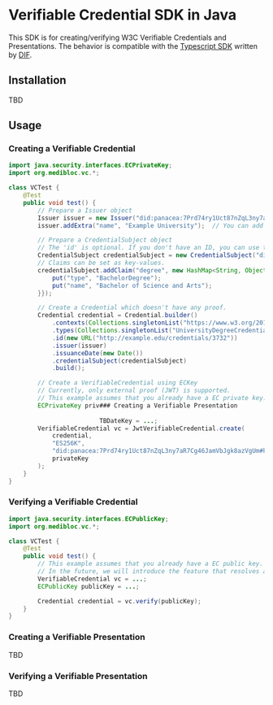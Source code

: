 # Verifiable Credential SDK in Java 

This SDK is for creating/verifying W3C Verifiable Credentials and Presentations.
The behavior is compatible with the [Typescript SDK](https://github.com/decentralized-identity/did-jwt-vc) written by [DIF](https://identity.foundation).

## Installation

TBD

## Usage

### Creating a Verifiable Credential

```java
import java.security.interfaces.ECPrivateKey;
import org.medibloc.vc.*;

class VCTest {
    @Test
    public void test() {
        // Prepare a Issuer object
        Issuer issuer = new Issuer("did:panacea:7Prd74ry1Uct87nZqL3ny7aR7Cg46JamVbJgk8azVgUm");
        issuer.addExtra("name", "Example University");  // You can add any extra info

        // Prepare a CredentialSubject object
        // The 'id' is optional. If you don't have an ID, you can use the default constructor.
        CredentialSubject credentialSubject = new CredentialSubject("did:panacea:7aR7Cg46JamVbJgk8azVgUm7Prd74ry1Uct87nZqL3ny");
        // Claims can be set as key-values.
        credentialSubject.addClaim("degree", new HashMap<String, Object>() {{
            put("type", "BachelorDegree");
            put("name", "Bachelor of Science and Arts");
        }});

        // Create a Credential which doesn't have any proof.
        Credential credential = Credential.builder()
            .contexts(Collections.singletonList("https://www.w3.org/2018/credentials/examples/v1"))
            .types(Collections.singletonList("UniversityDegreeCredential"))
            .id(new URL("http://example.edu/credentials/3732"))
            .issuer(issuer)
            .issuanceDate(new Date())
            .credentialSubject(credentialSubject)
            .build();

        // Create a VerifiableCredential using ECKey
        // Currently, only external proof (JWT) is supported.
        // This example assumes that you already have a EC private key.
        ECPrivateKey priv### Creating a Verifiable Presentation
                         
                         TBDateKey = ...;
        VerifiableCredential vc = JwtVerifiableCredential.create(
            credential,
            "ES256K",
            "did:panacea:7Prd74ry1Uct87nZqL3ny7aR7Cg46JamVbJgk8azVgUm#key1",
            privateKey
        );
    }
}
```

### Verifying a Verifiable Credential

```java
import java.security.interfaces.ECPublicKey;
import org.medibloc.vc.*;

class VCTest {
    @Test
    public void test() {
        // This example assumes that you already have a EC public key.
        // In the future, we will introduce the feature that resolves a public key from a DID document.
        VerifiableCredential vc = ...;
        ECPublicKey publicKey = ...;

        Credential credential = vc.verify(publicKey);
    }
}
```

### Creating a Verifiable Presentation

TBD

### Verifying a Verifiable Presentation

TBD
